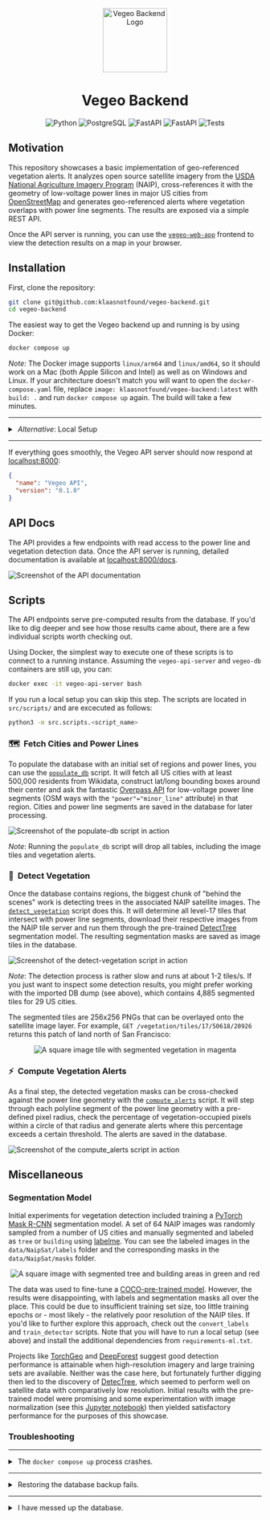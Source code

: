 <p align="center">
  <img width="128" align="center" src="data/assets/img-vegeo-backend.png" alt="Vegeo Backend Logo">
</p>

<h1 align="center">Vegeo Backend</h1>

<p align="center">
  <img src="https://img.shields.io/badge/%F0%9F%90%8D_python-gray" alt="Python">
  <img src="https://img.shields.io/badge/%F0%9F%90%98_PostgreSQL-gray" alt="PostgreSQL">
  <img src="https://img.shields.io/badge/%E2%9A%A1%EF%B8%8F_FastAPI-gray" alt="FastAPI">
  <img src="https://img.shields.io/badge/%F0%9F%A7%AA_SQLAlchemy-gray" alt="FastAPI">
  <img src="data/assets/tests.svg" alt="Tests" />
</p>

## Motivation

This repository showcases a basic implementation of geo-referenced vegetation alerts. It analyzes open source satellite imagery from the [USDA National Agriculture Imagery Program](https://www.arcgis.com/home/item.html?id=e74cf6b0790e424489bbe84cbc0dc7ad) (NAIP), cross-references it with the geometry of low-voltage power lines in major US cities from [OpenStreetMap](https://wiki.openstreetmap.org/wiki/Tag:power%3Dminor_line) and generates geo-referenced alerts where vegetation overlaps with power line segments. The results are exposed via a simple REST API.

Once the API server is running, you can use the [`vegeo-web-app`](https://github.com/klaasnotfound/vegeo-web-app) frontend to view the detection results on a map in your browser.

## Installation

First, clone the repository:

```bash
git clone git@github.com:klaasnotfound/vegeo-backend.git
cd vegeo-backend
```

The easiest way to get the Vegeo backend up and running is by using Docker:

```bash
docker compose up
```

_Note:_ The Docker image supports `linux/arm64` and `linux/amd64`, so it should work on a Mac (both Apple Silicon and Intel) as well as on Windows and Linux. If your architecture doesn't match you will want to open the `docker-compose.yaml` file, replace `image: klaasnotfound/vegeo-backend:latest` with `build: .` and run `docker compose up` again. The build will take a few minutes.

---

<details>
<summary> <i>Alternative</i>: Local Setup</summary>
 

If you don't want to use Docker you'll have to set up the Python environment and a PostgreSQL database yourself. Install or update both with your favorite package manager (`brew`, `apt` etc.), then:

1. Make sure `python3 --version` returns `Python 3.12.3` or higher.

2. Make sure `psql --version` returns `psql (PostgreSQL) 16.8` or any other 16.x version. This is important for importing a database backup later on.

3. Inside the `vegeo-backend` directory, create a Python virtual environment and install the packages:

   ```bash
   python3 -m venv venv
   source venv/bin/activate
   python3 -m pip install -r requirements.txt
   ```

4. Make sure the PostgreSQL service is running and that there's a user with full priviliges (usually `postgres`). Rename the `.sample.env` to `.env` and edit the connection string for your Postgres instance. For example, if your Postgres DB runs locally on port `5432` with user `postgres` and password `topsecret` your `.env` file should contain `DB_CONN=postgresql://postgres:topsecret@localhost:5432/vegeo`.

5. Add the connection string to your path and import the database dump from the DB folder.

   ```bash
   source .env
   PG_CONN=$(echo $DB_CONN | sed 's:/[^/]*$::')
   pg_restore -d $PG_CONN data/db/vegeo-db.dump -cC
   ```

   _Note_: `PG_CONN` is the connection string to your Postgres instance _without_ the `vegeo` DB, which needs to be dropped during the import.

6. Start the API server.

   ```bash
   python3 -m fastapi run src/api.py
   ```

</details>

---

If everything goes smoothly, the Vegeo API server should now respond at [localhost:8000](http://localhost:8000/):

```json
{
  "name": "Vegeo API",
  "version": "0.1.0"
}
```

## API Docs

The API provides a few endpoints with read access to the power line and vegetation detection data. Once the API server is running, detailed documentation is available at [localhost:8000/docs](https://localhost:8000/docs).

![Screenshot of the API documentation](/data/assets/img-api-docs.png)

## Scripts

The API endpoints serve pre-computed results from the database. If you'd like to dig deeper and see how those results came about, there are a few individual scripts worth checking out.

Using Docker, the simplest way to execute one of these scripts is to connect to a running instance. Assuming the `vegeo-api-server` and `vegeo-db` containers are still up, you can:

```bash
docker exec -it vegeo-api-server bash
```

If you run a local setup you can skip this step. The scripts are located in `src/scripts/` and are excecuted as follows:

```bash
python3 -m src.scripts.<script_name>
```

### 🗺️  Fetch Cities and Power Lines

To populate the database with an initial set of regions and power lines, you can use the [`populate_db`](https://github.com/klaasnotfound/vegeo-backend/blob/main/src/scripts/populate_db.py) script. It will fetch all US cities with at least 500,000 residents from Wikidata, construct lat/long bounding boxes around their center and ask the fantastic [Overpass API](https://wiki.openstreetmap.org/wiki/Overpass_API) for low-voltage power line segments (OSM ways with the `"power"="minor_line"` attribute) in that region. Cities and power line segments are saved in the database for later processing.

![Screenshot of the `populate-db script` in action](/data/assets/img-populate-db.png)

_Note_: Running the `populate_db` script will drop all tables, including the image tiles and vegetation alerts.

### 🌳  Detect Vegetation

Once the database contains regions, the biggest chunk of "behind the scenes" work is detecting trees in the associated NAIP satellite images. The [`detect_vegetation`](https://github.com/klaasnotfound/vegeo-backend/blob/main/src/scripts/detect_vegetation.py) script does this. It will determine all level-17 tiles that intersect with power line segments, download their respective images from the NAIP tile server and run them through the pre-trained [DetectTree](https://github.com/martibosch/detectree) segmentation model. The resulting segmentation masks are saved as image tiles in the database.

![Screenshot of the `detect-vegetation` script in action](/data/assets/img-detect-vegetation.png)

_Note_: The detection process is rather slow and runs at about 1-2 tiles/s. If you just want to inspect some detection results, you might prefer working with the imported DB dump (see above), which contains 4,885 segmented tiles for 29 US cities.

The segmented tiles are 256x256 PNGs that can be overlayed onto the satellite image layer. For example, `GET /vegetation/tiles/17/50618/20926` returns this patch of land north of San Francisco:

<p align="center">
  <img src="data/assets/img-vegetation-tile.png" alt="A square image tile with segmented vegetation in magenta">
</p>

### ⚡️  Compute Vegetation Alerts

As a final step, the detected vegetation masks can be cross-checked against the power line geometry with the [`compute_alerts`](https://github.com/klaasnotfound/vegeo-backend/blob/main/src/scripts/compute_alerts.py) script. It will step through each polyline segment of the power line geometry with a pre-defined pixel radius, check the percentage of vegetation-occupied pixels within a circle of that radius and generate alerts where this percentage exceeds a certain threshold. The alerts are saved in the database.

![Screenshot of the `compute_alerts` script in action](/data/assets/img-compute-alerts.png)

## Miscellaneous

### Segmentation Model

Initial experiments for vegetation detection included training a [PyTorch Mask R-CNN](https://pytorch.org/tutorials/intermediate/torchvision_tutorial.html) segmentation model. A set of 64 NAIP images was randomly sampled from a number of US cities and manually segmented and labeled as `tree` or `building` using [labelme](https://github.com/wkentaro/labelme). You can see the labeled images in the `data/NaipSat/labels` folder and the corresponding masks in the `data/NaipSat/masks` folder.

<p align="center">
  <img src="data/NaipSat/masks/naip_17_49677_34205_mask.png" alt="A square image with segmented tree and building areas in green and red">
</p>

The data was used to fine-tune a [COCO-pre-trained model](https://pytorch.org/tutorials/intermediate/torchvision_tutorial.html#finetuning-from-a-pretrained-model). However, the results were disappointing, with labels and segmentation masks all over the place. This could be due to insufficient training set size, too little training epochs or - most likely - the relatively poor resolution of the NAIP tiles. If you'd like to further explore this approach, check out the `convert_labels` and `train_detector` scripts. Note that you will have to run a local setup (see above) and install the additional dependencies from `requirements-ml.txt`.

Projects like [TorchGeo](https://pytorch.org/blog/geospatial-deep-learning-with-torchgeo/#benchmark-datasets) and [DeepForest](https://github.com/weecology/DeepForest) suggest good detection performance is attainable when high-resolution imagery and large training sets are available. Neither was the case here, but fortunately further digging then led to the discovery of [DetecTree](https://github.com/martibosch/detectree), which seemed to perform well on satellite data with comparatively low resolution. Initial results with the pre-trained model were promising and some experimentation with image normalization (see this [Jupyter notebook](https://github.com/klaasnotfound/vegeo-backend/blob/main/notebooks/detectree.ipynb)) then yielded satisfactory performance for the purposes of this showcase.

### Troubleshooting

---

<details>
<summary> The <code>docker compose up</code> process crashes.</summary>
 

Carefully inspect the error. The startup process will roughly go through these phases:

1. Docker images are downloaded.

2. The `vegeo-db` container with the Postgres database process is started.

3. If the database is up and still empty, the backup is imported.

4. Once the filled database is available, the `vegeo-api-server` container is started.

5. The server tries to connect to the database.

Depending on where the error occurs, try the following:

1. Use `docker image ls` to check that the images have been properly downloaded. Use `arch` to determine whether your architecture matches `arm64` or `amd64`. If it doesn't, you should build the Docker image yourself (see above).

2. Has the Postgres service started up properly? The logs should show something like:

   ```bash
   vegeo-db          | 2025-04-23 14:53:30.238 UTC [1] LOG:  database system is ready to accept connections
   ```

   If not, what is the exact error? Is the port available? Has the database been created at all? Can you connect to it with `pgAdmin` or `psql`? Are you using the default connection (`postgres:postgres@postgres:5432/vegeo`) or a custom setup? Does the `.env` contain the correct connection string?

3. If the import of the database backup fails during `docker compose up`, see the next question.

4. What is the FastAPI error message? Does it find the entrance script `src/api.py`? You should see something like:

   ```
    vegeo-api-server  | 🏃 Starting API server ...
    vegeo-api-server  |
    vegeo-api-server  |    FastAPI   Starting production server 🚀
    vegeo-api-server  |
    vegeo-api-server  |              Searching for package file structure from directories with
    vegeo-api-server  |              __init__.py files
    vegeo-api-server  |              Importing from /app
    vegeo-api-server  |
    vegeo-api-server  |     module   📁 src
    vegeo-api-server  |              ├── 🐍 __init__.py
    vegeo-api-server  |              └── 🐍 api.py
   ```

5. If the connection fails, what is the exact error message? You will usually see a detailed SQLAlchemy error trace like:

   ```
    vegeo-api-server  | │ ╭───────────────────────────────── locals ─────────────────────────────────╮ │
    vegeo-api-server  | │ │ connection_factory = None                                                │ │
    vegeo-api-server  | │ │     cursor_factory = None                                                │ │
    vegeo-api-server  | │ │                dsn = 'host=localhost dbname=vegeo user=postgres          │ │
    vegeo-api-server  | │ │                      password=postgres port=5432'                        │ │
    vegeo-api-server  | │ │             kwargs = {                                                   │ │
    vegeo-api-server  | │ │                      │   'host': 'localhost',                            │ │
    vegeo-api-server  | │ │                      │   'dbname': 'vegeo',                              │ │
    vegeo-api-server  | │ │                      │   'user': 'postgres',                             │ │
    vegeo-api-server  | │ │                      │   'password': 'postgres',                         │ │
    vegeo-api-server  | │ │                      │   'port': 5432                                    │ │
    vegeo-api-server  | │ │                      }                                                   │ │
    vegeo-api-server  | │ │            kwasync = {}                                                  │ │
    vegeo-api-server  | │ ╰──────────────────────────────────────────────────────────────────────────╯ │
    vegeo-api-server  | ╰──────────────────────────────────────────────────────────────────────────────╯
    vegeo-api-server  | OperationalError: (psycopg2.OperationalError) connection to server at
    vegeo-api-server  | "localhost" (127.0.0.1), port 5432 failed: Connection refused
    vegeo-api-server  |         Is the server running on that host and accepting TCP/IP connections?
    vegeo-api-server  | connection to server at "localhost" (::1), port 5432 failed: Cannot assign
    vegeo-api-server  | requested address
    vegeo-api-server  |         Is the server running on that host and accepting TCP/IP connections?
   ```

   (In this case, `localhost` is incorrect and would have to be replaced with `postgres` because of how Docker network mapping inside containers works.)

   Again, check whether you can connect to the database with `pgAdmin` or `psql`.

</details>

---

<details>
<summary> Restoring the database backup fails.</summary>
 

Was the restore process started? Did it complete successfully? On the first launch, you should see something like:

```
vegeo-api-server  | 💾 Restoring DB backup ...
...
vegeo-api-server  | ✅ Done
```

If this fails because of pre-existing tables or inconsistent database content, you can _completely delete_ the `data/db/postgres` folder, kill the container (`docker compose down`) and then restart it (`docker compose up`). A fresh instance of the database will be created.

</details>

---

<details>
<summary> I have messed up the database.</summary>
 

No worries. You can _completely delete_ the `data/db/postgres` folder, kill the container (`docker compose down`) and then restart it (`docker compose up`). A fresh instance of the database will be created.

</details>

